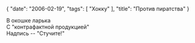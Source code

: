 {
   "date": "2006-02-19",
   "tags": [
      "Хокку"
   ],
   "title": "Против пиратства"
}

В окошке ларька  
С "контрафактной продукцией"  
Надпись -- "Стучите!"
